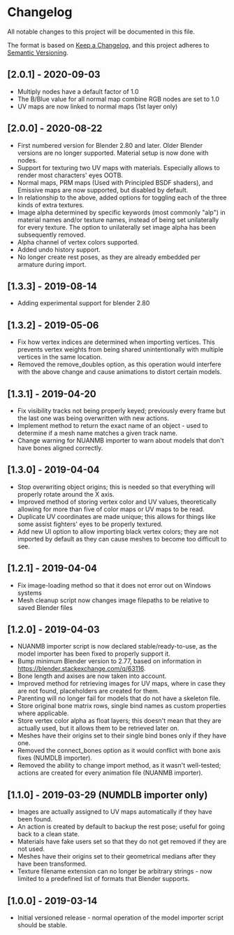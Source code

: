 # Changelog
All notable changes to this project will be documented in this file.

The format is based on [Keep a Changelog](https://keepachangelog.com/en/1.0.0/),
and this project adheres to [Semantic Versioning](https://semver.org/spec/v2.0.0.html).

## [2.0.1] - 2020-09-03
* Multiply nodes have a default factor of 1.0
* The B/Blue value for all normal map combine RGB nodes are set to 1.0
* UV maps are now linked to normal maps (1st layer only)

## [2.0.0] - 2020-08-22
* First numbered version for Blender 2.80 and later. Older Blender versions are no longer supported. Material setup is now done with nodes.
* Support for texturing two UV maps with materials. Especially allows to render most characters' eyes OOTB.
* Normal maps, PRM maps (Used with Principled BSDF shaders), and Emissive maps are now supported, but disabled by default.
* In relationship to the above, added options for toggling each of the three kinds of extra textures.
* Image alpha determined by specific keywords (most commonly "alp") in material names and/or texture names, instead of being set unilaterally for every texture. The option to unilaterally set image alpha has been subsequently removed.
* Alpha channel of vertex colors supported.
* Added undo history support.
* No longer create rest poses, as they are already embedded per armature during import.

## [1.3.3] - 2019-08-14
* Adding experimental support for blender 2.80

## [1.3.2] - 2019-05-06
* Fix how vertex indices are determined when importing vertices. This prevents vertex weights from being shared unintentionally with multiple vertices in the same location.
* Removed the remove_doubles option, as this operation would interfere with the above change and cause animations to distort certain models.

## [1.3.1] - 2019-04-20
* Fix visibility tracks not being properly keyed; previously every frame but the last one was being overwritten with new actions.
* Implement method to return the exact name of an object - used to determine if a mesh name matches a given track name.
* Change warning for NUANMB importer to warn about models that don't have bones aligned correctly.

## [1.3.0] - 2019-04-04
* Stop overwriting object origins; this is needed so that everything will properly rotate around the X axis.
* Improved method of storing vertex color and UV values, theoretically allowing for more than five of color maps or UV maps to be read.
* Duplicate UV coordinates are made unique; this allows for things like some assist fighters' eyes to be properly textured.
* Add new UI option to allow importing black vertex colors; they are not imported by default as they can cause meshes to become too difficult to see.

## [1.2.1] - 2019-04-04
* Fix image-loading method so that it does not error out on Windows systems
* Mesh cleanup script now changes image filepaths to be relative to saved Blender files

## [1.2.0] - 2019-04-03
* NUANMB importer script is now declared stable/ready-to-use, as the model importer has been fixed to properly support it.
* Bump minimum Blender version to 2.77, based on information in <https://blender.stackexchange.com/q/63116>.
* Bone length and axises are now taken into account.
* Improved method for retrieving images for UV maps, where in case they are not found, placeholders are created for them.
* Parenting will no longer fail for models that do not have a skeleton file.
* Store original bone matrix rows, single bind names as custom properties where applicable.
* Store vertex color alpha as float layers; this doesn't mean that they are actually used, but it allows them to be retrieved later on.
* Meshes have their origins set to their single bind bones only if they have one.
* Removed the connect_bones option as it would conflict with bone axis fixes (NUMDLB importer).
* Removed the ability to change import method, as it wasn't well-tested; actions are created for every animation file (NUANMB importer).

## [1.1.0] - 2019-03-29 (NUMDLB importer only)
* Images are actually assigned to UV maps automatically if they have been found.
* An action is created by default to backup the rest pose; useful for going back to a clean state.
* Materials have fake users set so that they do not get removed if they are not used.
* Meshes have their origins set to their geometrical medians after they have been transformed.
* Texture filename extension can no longer be arbitrary strings - now limited to a predefined list of formats that Blender supports.

## [1.0.0] - 2019-03-14
* Initial versioned release - normal operation of the model importer script should be stable.
